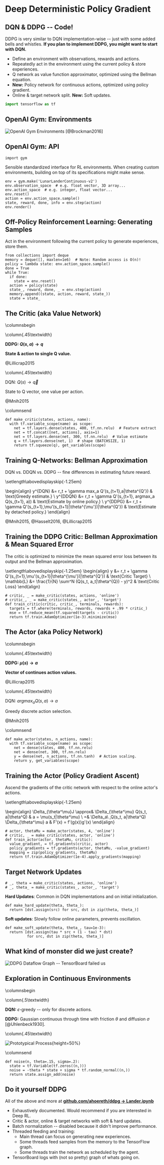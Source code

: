 # Deep Deterministic Policy Gradient

## DQN & DDPG -- Code!

DDPG is very similar to DQN implementation-wise -- just with some added bells and whistles. **If you plan to implement DDPG, you might want to start with DQN.**

  - Define an environment with observations, rewards and actions.
  - Repeatedly act in the environment using the current policy & store experiences.
  - Q network as value function approximator, optimized using the Bellman equation.
  - **New:** Policy network for continuous actions, optimized using policy gradient.
  - Online & target network split. **New:** Soft updates.

```python
import tensorflow as tf
```



## OpenAI Gym: Environments

![OpenAI Gym Environments [@Brockman2016] [^gym]](gfx/gym.png)

[^gym]: [github.com/openai/gym](https://github.com/openai/gym)



## OpenAI Gym: API

```{.python .numberLines}
import gym
```

Sensible standardized interface for RL environments. When creating custom environments, building on top of its specifications might make sense.

```{.python .numberLines startFrom=2}
env = gym.make('LunarLanderContinuous-v2')
env.observation_space  # e.g. float vector, 3D array...
env.action_space  # e.g. integer, float vector...
env.reset()
action = env.action_space.sample()
state, reward, done, info = env.step(action)
env.render()
```



## Off-Policy Reinforcement Learning: Generating Samples

Act in the environment following the current policy to generate experiences, store them.

```{.python .numberLines}
from collections import deque
memory = deque([], maxlen=1e6)  # Note: Random access is O(n)!
policy = lambda state: env.action_space.sample()
done = True
while True:
  if done:
    state = env.reset()
  action = policy(state)
  state_, reward, done, _ = env.step(action)
  memory.append((state, action, reward, state_))
  state = state_
```



## The Critic (aka Value Network)

\columnsbegin

\column{.45\textwidth}

**DDPG: $Q(s,a) \rightarrow q$**

**State & action to single Q value.**

@Lillicrap2015

\column{.45\textwidth}

DQN: $Q(s) \rightarrow \vec q$

State to Q vector, one value per action.

@Mnih2015

\columnsend

```{.python .numberLines}
def make_critic(states, actions, name):
  with tf.variable_scope(name) as scope:
    net = tf.layers.dense(states, 400, tf.nn.relu)  # Feature extract
    net = tf.concat([net, actions], axis=1)
    net = tf.layers.dense(net, 300, tf.nn.relu)  # Value estimate
    q = tf.layers.dense(net, 1)  # shape (BATCHSIZE, 1)
    return tf.squeeze(q), get_variables(scope)
```



## Training Q-Networks: Bellman Approximation

DQN vs. DDQN vs. DDPG -- fine differences in estimating future reward.

\setlength\abovedisplayskip{-1.25em}

\begin{align}
y^{DQN} &= r_t + \gamma max_a Q'(s_{t+1},a|\theta^{Q'}) & \text{Greedy estimate.} \\
y^{DDQN} &= r_t + \gamma Q'(s_{t+1}, argmax_a Q(s_{t+1}, a)) & \text{Estimate by online policy.} \\
y^{DDPG} &= r_t + \gamma Q'(s_{t+1},\mu'(s_{t+1}|\theta^{\mu'})|\theta^{Q'}) & \text{Estimate by detached policy.}
\end{align}

@Mnih2015, @Hasselt2016, @Lillicrap2015



## Training the DDPG Critic: Bellman Approximation & Mean Squared Error

The critic is optimized to minimize the mean squared error loss between its output and the Bellman approximation.

\setlength\abovedisplayskip{-1.25em}
\begin{align}
y &= r_t + \gamma Q'(s_{t+1},\mu'(s_{t+1}|\theta^{\mu'})|\theta^{Q'}) & \text{Critic Target} \\
\mathbb{L} &= \frac{1}{N} \sum^N (Q(s_t, a_t|\theta^{Q}) - y)^2 & \text{Critic Loss}
\end{align}

```{.python .numberLines}
# critic, _ = make_critic(states, actions, 'online')
# critic_, _ = make_critic(states_, actor_, 'target')
def train_critic(critic, critic_, terminals, rewards):
  targets = tf.where(terminals, rewards, rewards + .99 * critic_)
  mse = tf.reduce_mean(tf.squared(targets - critic))
  return tf.train.AdamOptimizer(1e-3).minimize(mse)
```



## The Actor (aka Policy Network)

\columnsbegin

\column{.45\textwidth}

**DDPG: $\mu(s) \rightarrow a$**

**Vector of continues action values.**

@Lillicrap2015

\column{.45\textwidth}

DQN: $argmax_a Q(s, a) \rightarrow a$

Greedy discrete action selection.

@Mnih2015

\columnsend


```{.python .numberLines}
def make_actor(states, n_actions, name):
  with tf.variable_scope(name) as scope:
    net = dense(states, 400, tf.nn.relu)
    net = dense(net, 300, tf.nn.relu)
    y = dense(net, n_actions, tf.nn.tanh)  # Action scaling.
    return y, get_variables(scope)
```



## Training the Actor (Policy Gradient Ascent)

Ascend the gradients of the critic network with respect to the online actor's actions.

\setlength\abovedisplayskip{-1.25em}

\begin{align}
\Delta_{\theta^\mu}J \approx& \Delta_{\theta^\mu} Q(s_t, a|\theta^Q) & a = \mu(s_t|\theta^\mu) \\
=& \Delta_a\ \,Q(s_t, a|\theta^Q) \Delta_{\theta^\mu} a & F'(x) = f'(g(x))g'(x)
\end{align}


```{.python .numberLines}
# actor, thetaMu = make_actor(states, 4, 'online')
# critic, _ = make_critic(states, actor, 'online')
def train_actor(actor, thetaMu, critic):
  value_gradient, = tf.gradients(critic, actor)
  policy_gradients = tf.gradients(actor, thetaMu, -value_gradient)
  mapping = zip(policy_gradients, thetaMu)
  return tf.train.AdamOptimizer(1e-4).apply_gradients(mapping)
```



## Target Network Updates

```{.python .numberLines}
# _, theta = make_critic(states, actions, 'online')
# _, theta_ = make_critic(states_, actor_, 'target')
```

**Hard Updates**: Common in DQN implementations and on initial initialization.

```{.python .numberLines startFrom=3}
def make_hard_update(theta, theta_):
  return [dst.assign(src) for src, dst in zip(theta, theta_)]
```

**Soft updates**: Slowly follow online parameters, prevents oscillation.

```{.python .numberLines startFrom=5}
def make_soft_update(theta, theta_, tau=1e-3):
  return [dst.assign(tau * src + (1 - tau) * dst)
          for src, dst in zip(theta, theta_)]
```



## What kind of monster did we just create?

<!--

Nope. No TiKz. Would probably have been prettier.

https://docs.google.com/drawings/d/1D1WgQmXsJNxZn1gmLrsw5XFhftDKE7sAmPxgeNRwVM8

-->

![DDPG Dataflow Graph -- TensorBoard failed us](gfx/DDPG_Structure.png)



## Exploration in Continuous Environments

\columnsbegin

\column{.5\textwidth}

**DQN:** $\epsilon$-greedy -- only for discrete actions.

**DDPG:** Gaussian continuous through time with friction $\theta$ and diffusion $\sigma$ [@Uhlenbeck1930].

\column{.45\textwidth}

![Prototypical Process](gfx/ouprocess.png){height=50%}

\columnsend


```{.python .numberLines}
def noise(n, theta=.15, sigma=.2):
  state = tf.Variable(tf.zeros((n,)))
  noise = -theta * state + sigma * tf.random_normal((n,))
  return state.assign_add(noise)
```


## Do it yourself DDPG

All of the above and more at **[github.com/ahoereth/ddpg $\rightarrow$ Lander.ipynb](https://github.com/ahoereth/ddpg/blob/master/Lander.ipynb)**

- Exhaustively documented. Would recommend if you are interested in Deep RL.
- Critic & actor, online & target networks with soft & hard updates.
- Batch normalization -- disabled because it didn't improve performance.
- Threaded feeding and training:
    - Main thread can focus on generating new experiences.
    - Some threads feed samples from the memory to the TensorFlow graph.
    - Some threads train the network as scheduled by the agent.
- TensorBoard logs with (not so pretty) graph of whats going on.
